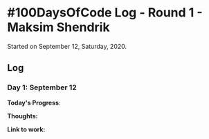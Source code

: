 # #100DaysOfCode Log - Round 1 - Maksim Shendrik

Started on September 12, Saturday, 2020.

## Log
### Day 1: September 12

**Today's Progress**:

**Thoughts:**

**Link to work:**
